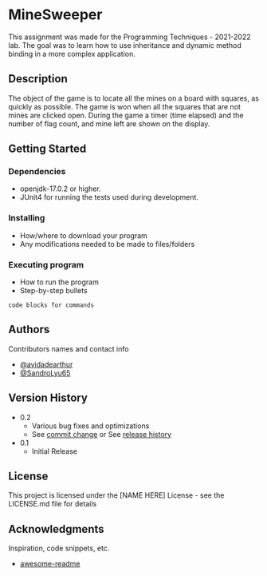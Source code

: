 # MineSweeper
This assignment was made for the Programming Techniques - 2021-2022 lab. 
The goal was to learn how to use inheritance and dynamic method binding in a
more complex application.

## Description

The object of the game is to locate all the mines on a board with squares, as
quickly as possible. The game is won when all the squares that are not
mines are clicked open. During the game a timer (time elapsed) and the
number of flag count, and mine left are shown on the display.


## Getting Started

### Dependencies

* openjdk-17.0.2 or higher.
* JUnit4 for running the tests used during development.

### Installing

* How/where to download your program
* Any modifications needed to be made to files/folders

### Executing program

* How to run the program
* Step-by-step bullets
```
code blocks for commands
```

## Authors

Contributors names and contact info

* [@avidadearthur](https://github.com/avidadearthur)
* [@SandroLyu65](https://github.com/SandroLyu65)

## Version History

* 0.2
    * Various bug fixes and optimizations
    * See [commit change]() or See [release history]()
* 0.1
    * Initial Release

## License

This project is licensed under the [NAME HERE] License - see the LICENSE.md file for details

## Acknowledgments

Inspiration, code snippets, etc.
* [awesome-readme](https://github.com/matiassingers/awesome-readme)
